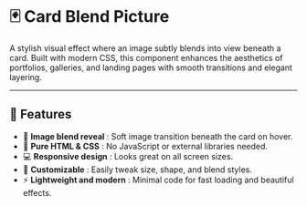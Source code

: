 # 🃏 Card Blend Picture

A stylish visual effect where an image subtly blends into view beneath a card. Built with modern CSS, this component enhances the aesthetics of portfolios, galleries, and landing pages with smooth transitions and elegant layering.

---

## 🚀 Features  
- 🌈 **Image blend reveal** : Soft image transition beneath the card on hover.  
- 🎨 **Pure HTML & CSS** : No JavaScript or external libraries needed.  
- 💻 **Responsive design** : Looks great on all screen sizes.  
- 🧩 **Customizable** : Easily tweak size, shape, and blend styles.  
- ⚡ **Lightweight and modern** : Minimal code for fast loading and beautiful effects.

